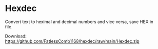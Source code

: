 # Hexdec
Convert text to heximal and decimal numbers and vice versa, save HEX in file.

Download: https://github.com/FatlessComb1168/hexdec/raw/main/Hexdec.zip
